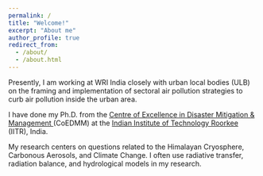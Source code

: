 ```yaml
---
permalink: /
title: "Welcome!"
excerpt: "About me"
author_profile: true
redirect_from: 
  - /about/
  - /about.html
---
```


Presently, I am working at WRI India closely with urban local bodies (ULB) on the framing and implementation of sectoral air pollution strategies to curb air pollution inside the urban area.

I have done my Ph.D. from the <a href="https://iitr.ac.in/Centres/Centre%20of%20Excellence%20in%20Disaster%20Mitigation%20and%20Management/Home.html" target="_blank">Centre of Excellence in Disaster Mitigation & Management </a>(CoEDMM) at the <a href="https://iitr.ac.in/" target="_blank">Indian Institute of Technology Roorkee </a> (IITR), India. 

My research centers on questions related to the Himalayan Cryosphere, Carbonous Aerosols, and Climate Change. I often use radiative transfer, radiation balance, and hydrological models in my research.
